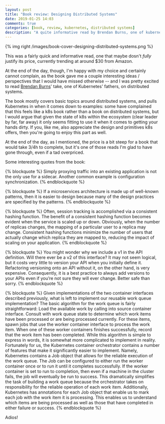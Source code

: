 ```yaml
---
layout: post
title: "Book review: Designing Distributed Systems"
date: 2019-01-25 14:03
comments: true
categories: [book, review, kubernetes, distributed systems]
description: "A quite informative read by Brendan Burns, one of kubernets' fathers."
---
```


{% img right /images/book-cover-designing-distributed-systems.png %}

This was a fairly quick and informative read, one that maybe dosn't *fully*
justify its price, currently trending at around $30 from Amazon.

At the end of the day, though, I'm happy with my choice and certainly
cannot complain, as the book gave me a couple interesting ideas / 
perspectives that I would have missed otherwise -- and I was pretty
excited to read [Brendan Burns](https://www.linkedin.com/in/brendan-burns-487aa590/)' take, one of Kubernetes' fathers,
on distributed systems. 

<!-- more -->

The book mostly covers basic topics around distributed systems, and
pulls Kubernetes in when it comes down to examples: some have complained
that this feels like a k8s book rather than a book on distributed systems,
but I would argue that given the state of k8s within the ecosystem
(clear leader by far, far away) it only seems fitting to use it when
it comes to getting your hands dirty. If you, like me, also appreciate
the design and primitives k8s offers, then you're going to enjoy this
part as well.

At the end of the day, as I mentioned, the price is a bit steep for a book
that would take 3/4h to complete, but it's one of those reads I'm glad 
to have gone through, even if a tad overpriced.

Some interesting quotes from the book:

{% blockquote %}
Simply proxying traffic into an existing application is not the only use for a sidecar. Another common example is configuration synchronization.
{% endblockquote %}

{% blockquote %}
If a microservices architecture is made up of well-known patterns, then it is easier to design because many of the design practices are specified by the patterns.
{% endblockquote %}

{% blockquote %}
Often, session tracking is accomplished via a consistent hashing function. The benefit of a consistent hashing function becomes evident when the service is scaled up or down. Obviously, when the number of replicas changes, the mapping of a particular user to a replica may change. Consistent hashing functions minimize the number of users that actually change which replica they are mapped to, reducing the impact of scaling on your application.
{% endblockquote %}

{% blockquote %}
You might wonder why we include a v1 in the API definition. Will there ever be a v2 of this interface? It may not seem logical, but it costs very little to version your API when you initially define it. Refactoring versioning onto an API without it, on the other hand, is very expensive. Consequently, it is a best practice to always add versions to your APIs even if you’re not sure they will ever change. Better safe than sorry.
{% endblockquote %}

{% blockquote %}
Given implementations of the two container interfaces described previously, what is left to implement our reusable work queue implementation? The basic algorithm for the work queue is fairly straightforward: Load the available work by calling into source container interface. Consult with work queue state to determine which work items have been processed or are being processed currently. For these items, spawn jobs that use the worker container interface to process the work item. When one of these worker containers finishes successfully, record that the work item has been completed. While this algorithm is simple to express in words, it is somewhat more complicated to implement in reality. Fortunately for us, the Kubernetes container orchestrator contains a number of features that make it significantly easier to implement. Namely, Kubernetes contains a Job object that allows for the reliable execution of the work queue. The Job can be configured to either run the worker container once or to run it until it completes successfully. If the worker container is set to run to completion, then even if a machine in the cluster fails, the job will eventually be run to success. This dramatically simplifies the task of building a work queue because the orchestrator takes on responsibility for the reliable operation of each work item. Additionally, Kubernetes has annotations for each Job object that enable us to mark each job with the work item it is processing. This enables us to understand which items are being processed as well as those that have completed in either failure or success.
{% endblockquote %}

Adios!